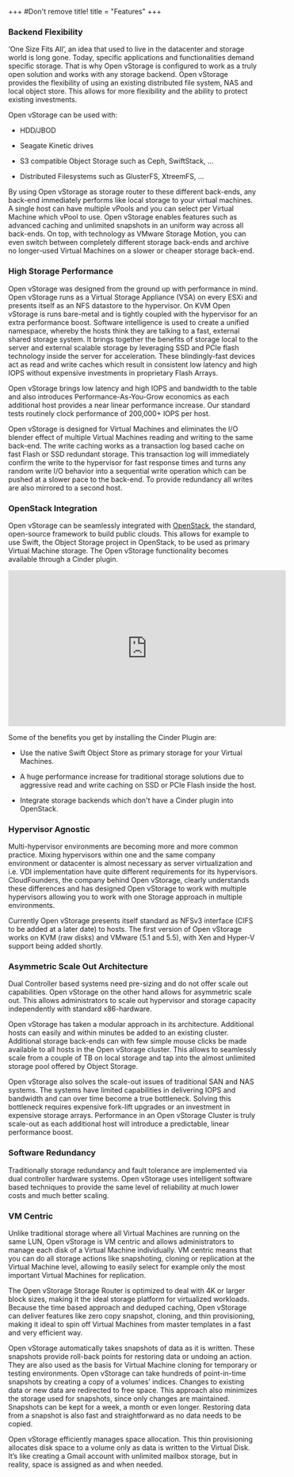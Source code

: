 +++
#Don't remove title!
title = "Features"
+++

### Backend Flexibility
‘One Size Fits All’, an idea that used to live in the datacenter and storage world is long gone. Today, specific applications and functionalities demand specific storage. That is why Open vStorage is configured to work as a truly open solution and works with any storage backend. Open vStorage provides the flexibility of using an existing distributed file system, NAS and local object store. This allows for more flexibility and the ability to protect existing investments.

Open vStorage can be used with:

* HDD/JBOD

* Seagate Kinetic drives

* S3 compatible Object Storage such as Ceph, SwiftStack, …

* Distributed Filesystems such as GlusterFS, XtreemFS, …


By using Open vStorage as storage router to these different back-ends, any back-end immediately performs like local storage to your virtual machines. A single host can have multiple vPools and you can select per Virtual Machine which vPool to use. Open vStorage enables features such as advanced caching and unlimited snapshots in an uniform way across all back-ends. On top, with technology as VMware Storage Motion, you can even switch between completely different storage back-ends and archive no longer-used Virtual Machines on a slower or cheaper storage back-end.

### High Storage Performance
Open vStorage was designed from the ground up with performance in mind. Open vStorage runs as a Virtual Storage Appliance (VSA) on every ESXi and presents itself as an NFS datastore to the hypervisor. On KVM Open vStorage is runs bare-metal and is tightly coupled with the hypervisor for an extra performance boost. Software intelligence is used to create a unified namespace, whereby the hosts think they are talking to a fast, external shared storage system. It brings together the benefits of storage local to the server and external scalable storage by leveraging SSD and PCIe flash technology inside the server for acceleration. These blindingly-fast devices act as read and write caches which result in consistent low latency and high IOPS without expensive investments in proprietary Flash Arrays.

Open vStorage brings low latency and high IOPS and bandwidth to the table and also introduces Performance-As-You-Grow economics as each additional host provides a near linear performance increase. Our standard tests routinely clock performance of 200,000+ IOPS per host.

Open vStorage is designed for Virtual Machines and eliminates the I/O blender effect of multiple Virtual Machines reading and writing to the same back-end. The write caching works as a transaction log based cache on fast Flash or SSD redundant storage. This transaction log will immediately confirm the write to the hypervisor for fast response times and turns any random write I/O behavior into a sequential write operation which can be pushed at a slower pace to the back-end. To provide redundancy all writes are also mirrored to a second host.

### OpenStack Integration
Open vStorage can be seamlessly integrated with [OpenStack](http://www.openstack.org), the standard, open-source framework to build public clouds. This allows for example to use Swift, the Object Storage project in OpenStack, to be used as primary Virtual Machine storage. The Open vStorage functionality becomes available through a Cinder plugin.</p>
<iframe src="http://www.youtube.com/embed/IJFb9etugyk" width="560" height="315" frameborder="0" allowfullscreen="allowfullscreen"></iframe>

Some of the benefits you get by installing the Cinder Plugin are:

* Use the native Swift Object Store as primary storage for your Virtual Machines.

* A huge performance increase for traditional storage solutions due to aggressive read and write caching on SSD or PCIe Flash inside the host.

* Integrate storage backends which don't have a Cinder plugin into OpenStack.

### Hypervisor Agnostic
Multi-hypervisor environments are becoming more and more common practice. Mixing hypervisors within one and the same company environment or datacenter is almost necessary as server virtualization and i.e. VDI implementation have quite different requirements for its hypervisors. CloudFounders, the company behind Open vStorage, clearly understands these differences and has designed Open vStorage to work with multiple hypervisors allowing you to work with one Storage approach in multiple environments.

Currently Open vStorage presents itself standard as NFSv3 interface (CIFS to be added at a later date) to hosts. The first version of Open vStorage works on KVM (raw disks) and VMware (5.1 and 5.5), with Xen and Hyper-V support being added shortly.

### Asymmetric Scale Out Architecture
Dual Controller based systems need pre-sizing and do not offer scale out capabilities. Open vStorage on the other hand allows for asymmetric scale out. This allows administrators to scale out hypervisor and storage capacity independently with standard x86-hardware.

Open vStorage has taken a modular approach in its architecture. Additional hosts can easily and within minutes be added to an existing cluster. Additional storage back-ends can with few simple mouse clicks be made available to all hosts in the Open vStorage cluster. This allows to seamlessly scale from a couple of TB on local storage and tap into the almost unlimited storage pool offered by Object Storage.

Open vStorage also solves the scale-out issues of traditional SAN and NAS systems. The systems have limited capabilities in delivering IOPS and bandwidth and can over time become a true bottleneck. Solving this bottleneck requires expensive fork-lift upgrades or an investment in expensive storage arrays. Performance in an Open vStorage Cluster is truly scale-out as each additional host will introduce a predictable, linear performance boost.

### Software Redundancy
Traditionally storage redundancy and fault tolerance are implemented via dual controller hardware systems. Open vStorage uses intelligent software based techniques to provide the same level of reliability at much lower costs and much better scaling.

### VM Centric
Unlike traditional storage where all Virtual Machines are running on the same LUN, Open vStorage is VM centric and allows administrators to manage each disk of a Virtual Machine individually. VM centric means that you can do all storage actions like snapshoting, cloning or replication at the Virtual Machine level, allowing to easily select for example only the most important Virtual Machines for replication.

The Open vStorage Storage Router is optimized to deal with 4K or larger block sizes, making it the ideal storage platform for virtualized workloads. Because the time based approach and deduped caching, Open vStorage can deliver features like zero copy snapshot, cloning, and thin provisioning, making it ideal to spin off Virtual Machines from master templates in a fast and very efficient way.

Open vStorage automatically takes snapshots of data as it is written. These snapshots provide roll-back points for restoring data or undoing an action. They are also used as the basis for Virtual Machine cloning for temporary or testing environments. Open vStorage can take hundreds of point-in-time snapshots by creating a copy of a volumes’ indices. Changes to existing data or new data are redirected to free space. This approach also minimizes the storage used for snapshots, since only changes are maintained. Snapshots can be kept for a week, a month or even longer. Restoring data from a snapshot is also fast and straightforward as no data needs to be copied.

Open vStorage efficiently manages space allocation. This thin provisioning allocates disk space to a volume only as data is written to the Virtual Disk. It’s like creating a Gmail account with unlimited mailbox storage, but in reality, space is assigned as and when needed.